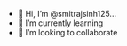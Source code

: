 - 👋 Hi, I’m @smitrajsinh125...
- 🌱 I’m currently learning
- 💞️ I’m looking to collaborate


<!---
smitrajsinh125/smitrajsinh125 is a ✨ special ✨ repository because its `README.md` (this file) appears on your GitHub profile.
You can click the Preview link to take a look at your changes.
--->
